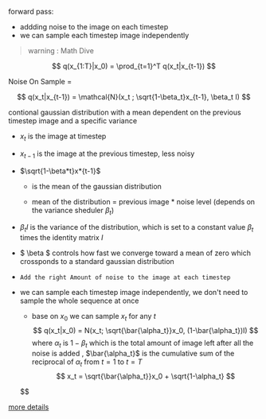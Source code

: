 forward pass:

- addding noise to the image on each timestep
- we can sample each timestep image independently

> warning : Math Dive

$$
q(x_{1:T}|x_0) = \prod_{t=1}^T q(x_t|x_{t-1})
$$

Noise On Sample =

$$
 q(x_t|x_{t-1}) = \mathcal{N}(x_t ; \sqrt{1-\beta_t}x_{t-1}, \beta_t I)
$$

contional gaussian distribution with a mean dependent on the previous timestep image and a specific variance

- $x_t$ is the image at timestep
- $x_{t-1}$ is the image at the previous timestep, less noisy
- $\sqrt{1-\beta*t}x*{t-1}$ 
  - is the mean of the gaussian distribution

  - mean of the distribution = previous image \* noise level (depends on the variance sheduler $\beta_t$)

- $\beta_t I$ is the variance of the distribution, which is set to a constant value $\beta_t$ times the identity matrix $I$
- $ \beta $ controls how fast we converge toward a mean of zero which crossponds to a standard gaussian distribution
- `Add the right Amount of noise to the image at each timestep`
- we can sample each timestep image independently, we don't need to sample the whole sequence at once

  - base on $x_0$ we can sample $x_t$ for any $t$
    $$
    q(x_t|x_0) = N(x_t; \sqrt{\bar{\alpha_t}}x_0, (1-\bar{\alpha_t})I)
    $$
    where $\alpha_t$ is $1 - {\beta_t}$ which is the total amount of image left after all the noise is added
    , $\bar{\alpha_t}$ is the cumulative sum of the reciprocal of $\alpha_t$ from $t=1$ to $t=T$
    $$
      x_t = \sqrt{\bar{\alpha_t}}x_0 + \sqrt{1-\alpha_t}
    $$

  $$

[more details](https://www.youtube.com/watch?v=HoKDTa5jHvg&ab_channel=Outlier)
